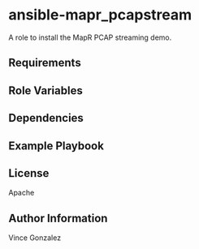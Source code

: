 ansible-mapr_pcapstream
=========

A role to install the MapR PCAP streaming demo.

Requirements
------------

Role Variables
--------------

Dependencies
------------


Example Playbook
----------------

License
-------

Apache

Author Information
------------------

Vince Gonzalez
